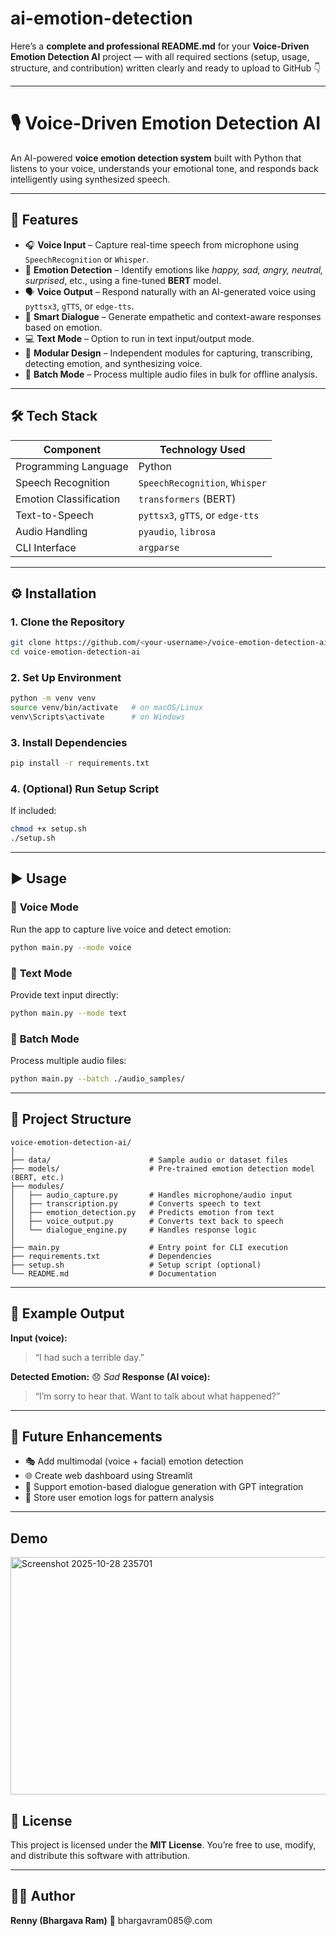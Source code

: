 # ai-emotion-detection
Here’s a **complete and professional README.md** for your **Voice-Driven Emotion Detection AI** project — with all required sections (setup, usage, structure, and contribution) written clearly and ready to upload to GitHub 👇

---

# 🎙️ Voice-Driven Emotion Detection AI

An AI-powered **voice emotion detection system** built with Python that listens to your voice, understands your emotional tone, and responds back intelligently using synthesized speech.

---

## 🚀 Features

* 🎧 **Voice Input** – Capture real-time speech from microphone using `SpeechRecognition` or `Whisper`.
* 🧠 **Emotion Detection** – Identify emotions like *happy, sad, angry, neutral, surprised*, etc., using a fine-tuned **BERT** model.
* 🗣️ **Voice Output** – Respond naturally with an AI-generated voice using `pyttsx3`, `gTTS`, or `edge-tts`.
* 🤖 **Smart Dialogue** – Generate empathetic and context-aware responses based on emotion.
* 💻 **Text Mode** – Option to run in text input/output mode.
* 🧩 **Modular Design** – Independent modules for capturing, transcribing, detecting emotion, and synthesizing voice.
* 🧪 **Batch Mode** – Process multiple audio files in bulk for offline analysis.

---

## 🛠️ Tech Stack

| Component              | Technology Used                  |
| ---------------------- | -------------------------------- |
| Programming Language   | Python                           |
| Speech Recognition     | `SpeechRecognition`, `Whisper`   |
| Emotion Classification | `transformers` (BERT)            |
| Text-to-Speech         | `pyttsx3`, `gTTS`, or `edge-tts` |
| Audio Handling         | `pyaudio`, `librosa`             |
| CLI Interface          | `argparse`                       |

---

## ⚙️ Installation

### 1. Clone the Repository

```bash
git clone https://github.com/<your-username>/voice-emotion-detection-ai.git
cd voice-emotion-detection-ai
```

### 2. Set Up Environment

```bash
python -m venv venv
source venv/bin/activate   # on macOS/Linux
venv\Scripts\activate      # on Windows
```

### 3. Install Dependencies

```bash
pip install -r requirements.txt
```

### 4. (Optional) Run Setup Script

If included:

```bash
chmod +x setup.sh
./setup.sh
```

---

## ▶️ Usage

### 🎤 **Voice Mode**

Run the app to capture live voice and detect emotion:

```bash
python main.py --mode voice
```

### 💬 **Text Mode**

Provide text input directly:

```bash
python main.py --mode text
```

### 📁 **Batch Mode**

Process multiple audio files:

```bash
python main.py --batch ./audio_samples/
```

---

## 📂 Project Structure

```
voice-emotion-detection-ai/
│
├── data/                      # Sample audio or dataset files
├── models/                    # Pre-trained emotion detection model (BERT, etc.)
├── modules/
│   ├── audio_capture.py       # Handles microphone/audio input
│   ├── transcription.py       # Converts speech to text
│   ├── emotion_detection.py   # Predicts emotion from text
│   ├── voice_output.py        # Converts text back to speech
│   └── dialogue_engine.py     # Handles response logic
│
├── main.py                    # Entry point for CLI execution
├── requirements.txt           # Dependencies
├── setup.sh                   # Setup script (optional)
└── README.md                  # Documentation
```

---

## 🧠 Example Output

**Input (voice):**

> “I had such a terrible day.”

**Detected Emotion:** 😞 *Sad*
**Response (AI voice):**

> “I’m sorry to hear that. Want to talk about what happened?”

---

## 🧩 Future Enhancements

* 🎭 Add multimodal (voice + facial) emotion detection
* 🌐 Create web dashboard using Streamlit
* 🧬 Support emotion-based dialogue generation with GPT integration
* 💾 Store user emotion logs for pattern analysis

---

Demo
---
<img width="1301" height="380" alt="Screenshot 2025-10-28 235701" src="https://github.com/user-attachments/assets/3869eff0-9e88-49e2-9942-65118671cc03" />


## 📜 License

This project is licensed under the **MIT License**.
You’re free to use, modify, and distribute this software with attribution.

---

## 🧑‍💻 Author

**Renny (Bhargava Ram)**
📧 bhargavram085@.com

